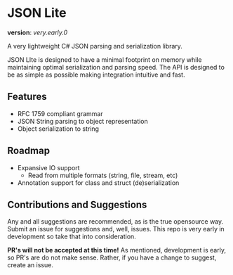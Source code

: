 ﻿# JSON Lite
__version__: _very.early.0_

A very lightweight C# JSON parsing and serialization library.

JSON LIte is designed to have a minimal footprint on memory while maintaining optimal serialization and parsing speed. The API is designed to be as simple as possible making integration intuitive and fast.

## Features
* RFC 1759 compliant grammar
* JSON String parsing to object representation
* Object serialization to string

## Roadmap
* Expansive IO support
    * Read from multiple formats (string, file, stream, etc)
* Annotation support for class and struct (de)serialization

## Contributions and Suggestions
Any and all suggestions are recommended, as is the true opensource way. Submit an issue for suggestions and, well, issues. This repo is very early in development so take that into consideration.

**PR's will not be accepted at this time!** As mentioned, development is early, so PR's are do not make sense. Rather, if you have a change to suggest, create an issue.